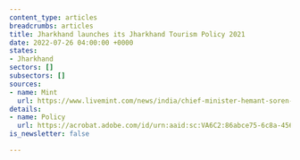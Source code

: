 ```yaml
---
content_type: articles
breadcrumbs: articles
title: Jharkhand launches its Jharkhand Tourism Policy 2021
date: 2022-07-26 04:00:00 +0000
states:
- Jharkhand
sectors: []
subsectors: []
sources:
- name: Mint
  url: https://www.livemint.com/news/india/chief-minister-hemant-soren-launches-jharkhand-tourism-policy-2021-11658589798152.html
details:
- name: Policy
  url: https://acrobat.adobe.com/id/urn:aaid:sc:VA6C2:86abce75-6c8a-4560-b3ab-c5cdafd47e35
is_newsletter: false

---
```

